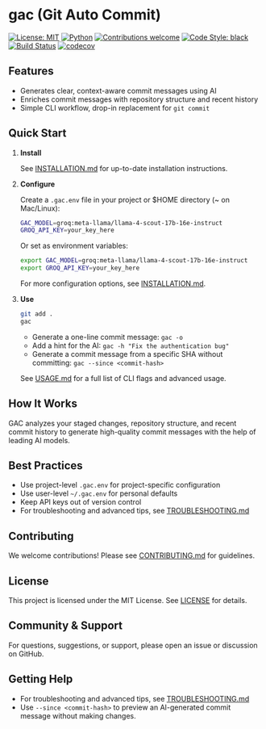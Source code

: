 # gac (Git Auto Commit)

[![License: MIT](https://img.shields.io/badge/License-MIT-yellow.svg)](LICENSE)
[![Python](https://img.shields.io/badge/python-3.13-blue.svg)](https://www.python.org/downloads/release/python-3130/)
[![Contributions welcome](https://img.shields.io/badge/contributions-welcome-brightgreen.svg)](CONTRIBUTING.md)
[![Code Style: black](https://img.shields.io/badge/code%20style-black-000000.svg)](https://github.com/psf/black)
[![Build Status](https://github.com/cellwebb/gac/actions/workflows/ci.yml/badge.svg)](https://github.com/cellwebb/gac/actions)
[![codecov](https://codecov.io/gh/cellwebb/gac/branch/main/graph/badge.svg)](https://app.codecov.io/gh/cellwebb/gac)

## Features

- Generates clear, context-aware commit messages using AI
- Enriches commit messages with repository structure and recent history
- Simple CLI workflow, drop-in replacement for `git commit`

## Quick Start

1. **Install**

   See [INSTALLATION.md](INSTALLATION.md) for up-to-date installation instructions.

2. **Configure**

   Create a `.gac.env` file in your project or $HOME directory (~ on Mac/Linux):

   ```sh
   GAC_MODEL=groq:meta-llama/llama-4-scout-17b-16e-instruct
   GROQ_API_KEY=your_key_here
   ```

   Or set as environment variables:

   ```sh
   export GAC_MODEL=groq:meta-llama/llama-4-scout-17b-16e-instruct
   export GROQ_API_KEY=your_key_here
   ```

   For more configuration options, see [INSTALLATION.md](INSTALLATION.md).

3. **Use**

   ```sh
   git add .
   gac
   ```

   - Generate a one-line commit message: `gac -o`
   - Add a hint for the AI: `gac -h "Fix the authentication bug"`
   - Generate a commit message from a specific SHA without committing: `gac --since <commit-hash>`

   See [USAGE.md](USAGE.md) for a full list of CLI flags and advanced usage.

## How It Works

GAC analyzes your staged changes, repository structure, and recent commit history to generate high-quality commit
messages with the help of leading AI models.

## Best Practices

- Use project-level `.gac.env` for project-specific configuration
- Use user-level `~/.gac.env` for personal defaults
- Keep API keys out of version control
- For troubleshooting and advanced tips, see [TROUBLESHOOTING.md](TROUBLESHOOTING.md)

## Contributing

We welcome contributions! Please see [CONTRIBUTING.md](CONTRIBUTING.md) for guidelines.

## License

This project is licensed under the MIT License. See [LICENSE](LICENSE) for details.

## Community & Support

For questions, suggestions, or support, please open an issue or discussion on GitHub.

## Getting Help

- For troubleshooting and advanced tips, see [TROUBLESHOOTING.md](TROUBLESHOOTING.md)
- Use `--since <commit-hash>` to preview an AI-generated commit message without making changes.
